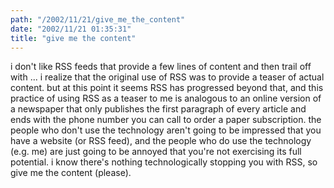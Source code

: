 ```yaml
---
path: "/2002/11/21/give_me_the_content" 
date: "2002/11/21 01:35:31" 
title: "give me the content" 
---
```

<p>i don't like RSS feeds that provide a few lines of content and then trail off with ... i realize that the original use of RSS was to provide a teaser of actual content. but at this point it seems RSS has progressed beyond that, and this practice of using RSS as a teaser to me is analogous to an online version of a newspaper that only publishes the first paragraph of every article and ends with the phone number you can call to order a paper subscription. the people who don't use the technology aren't going to be impressed that you have a website (or RSS feed), and the people who do use the technology (e.g. me) are just going to be annoyed that you're not exercising its full potential. i know there's nothing technologically stopping you with RSS, so give me the content (please).</p>
